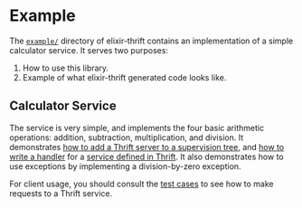 # Example

The [`example/`][ex] directory of elixir-thrift contains an implementation of a simple calculator service. It serves two purposes:

1. How to use this library.
2. Example of what elixir-thrift generated code looks like.

[ex]: https://github.com/pinterest/elixir-thrift/tree/master/example

## Calculator Service

The service is very simple, and implements the four basic arithmetic operations: addition, subtraction, multiplication, and division. It demonstrates [how to add a Thrift server to a supervision tree](supervisor), and [how to write a handler](handler) for a [service defined in Thrift](thrift-defs). It also demonstrates how to use exceptions by implementing a division-by-zero exception.

For client usage, you should consult the [test cases](tests) to see how to make requests to a Thrift service.

[handler]: https://github.com/pinterest/elixir-thrift/example/lib/calculator/service_handler.ex
[supervisor]: https://github.com/pinterest/elixir-thrift/example/lib/calculator/application.ex
[tests]: https://github.com/pinterest/elixir-thrift/example/test/calculator_test.exs
[thrift-defs]: https://github.com/pinterest/elixir-thrift/example/thrift/calculator.thrift
